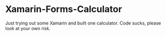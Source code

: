 # Xamarin-Forms-Calculator
Just trying out some Xamarin and built one calculator. Code sucks, please look at your own risk.
